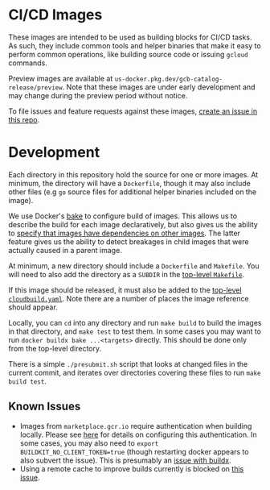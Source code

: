 # CI/CD Images

These images are intended to be used as building blocks for CI/CD tasks.
As such, they include common tools and helper binaries that make it easy to perform
common operations, like building source code or issuing `gcloud` commands.

Preview images are available at `us-docker.pkg.dev/gcb-catalog-release/preview`.
Note that these images are under early development and may change during the preview period without notice.

To file issues and feature requests against these images, [create an issue in this repo](https://github.com/GoogleCloudBuild/cicd-images/issues/new).

# Development

Each directory in this repository hold the source for one or more images. At minimum, the
directory will have a `Dockerfile`, though it may also include other files (e.g `go` source files for additional helper binaries included on the image).

We use Docker's [bake](https://docs.docker.com/build/bake/) to configure build of images.
This allows us to describe the build for each image declaratively, but also gives us the ability
to [specify that images have dependencies on other images](https://docs.docker.com/build/bake/build-contexts/#using-a-result-of-one-target-as-a-base-image-in-another-target). The latter feature gives us the ability to detect breakages in child images that were actually caused
in a parent image.

At minimum, a new directory should include a `Dockerfile` and `Makefile`. You will need to
also add the directory as a `SUBDIR` in the [top-level `Makefile`](./Makefile).

If this image should be released, it must also be added to the [top-level `cloudbuild.yaml`](./cloudbuild.yaml). Note there are a number of places the image reference should appear.

Locally, you can `cd` into any directory and run `make build` to build the images in that directory, and `make test` to test them. In some cases you may want to run `docker buildx bake ...<targets>` directly. This should be done only from the top-level directory.

There is a simple `./presubmit.sh` script that looks at changed files in the current commit, and iterates over directories covering these files
to run `make build test`.

## Known Issues

- Images from `marketplace.gcr.io` require authentication when building locally. Please see [here](https://cloud.google.com/artifact-registry/docs/docker/authentication#gcloud-helper) for details on configuring this authentication. In some cases, you may also need to `export BUILDKIT_NO_CLIENT_TOKEN=true` (though restarting docker appears to also subvert the issue). This is presumably an [issue with buildx](https://github.com/docker/buildx/issues/1613).
- Using a remote cache to improve builds currently is blocked on [this issue](https://github.com/docker/buildx/issues/2144).
